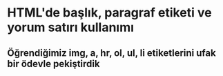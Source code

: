 # HTML'de başlık, paragraf etiketi ve yorum satırı kullanımı
## Öğrendiğimiz img, a, hr, ol, ul, li etiketlerini ufak bir ödevle pekiştirdik